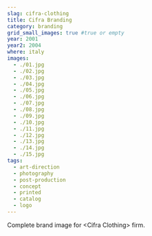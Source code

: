 ```yaml
---
slag: cifra-clothing
title: Cifra Branding
category: branding
grid_small_images: true #true or empty
year: 2001
year2: 2004
where: italy
images:
  - ./01.jpg
  - ./02.jpg
  - ./03.jpg
  - ./04.jpg
  - ./05.jpg
  - ./06.jpg
  - ./07.jpg
  - ./08.jpg
  - ./09.jpg
  - ./10.jpg
  - ./11.jpg
  - ./12.jpg
  - ./13.jpg
  - ./14.jpg
  - ./15.jpg
tags:
  - art-direction
  - photography
  - post-production
  - concept
  - printed
  - catalog
  - logo
---
```


Complete brand image for &lt;Cifra Clothing&gt; firm.
